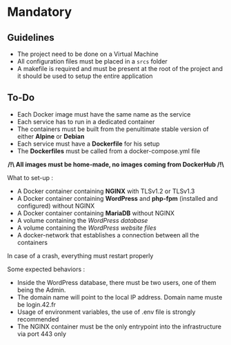 # Mandatory

## Guidelines
- The project need to be done on a Virtual Machine
- All configuration files must be placed in a ```srcs``` folder
- A makefile is required and must be present at the root of the project and it should be used to setup the entire application

## To-Do
- Each Docker image must have the same name as the service
- Each service has to run in a dedicated container
- The containers must be built from the penultimate stable version of either **Alpine** or **Debian**
- Each service must have a **Dockerfile** for his setup
- The **Dockerfiles** must be called from a docker-compose.yml file

<div align="center"><b>/!\ All images must be home-made, no images coming from DockerHub /!\</b></div>

What to set-up :
* A Docker container containing **NGINX** with TLSv1.2 or TLSv1.3
* A Docker container containing **WordPress** and **php-fpm** (installed and configured) without NGINX
* A Docker container containing **MariaDB** without NGINX
* A volume containing the _WordPress database_
* A volume containing the _WordPress website files_
* A docker-network that establishes a connection between all the containers

In case of a crash, everything must restart properly

Some expected behaviors :
* Inside the WordPress database, there must be two users, one of them being the Admin.
* The domain name will point to the local IP address. Domain name muste be login.42.fr
* Usage of environment variables, the use of .env file is strongly recommended
* The NGINX container must be the only entrypoint into the infrastructure via port 443 only
